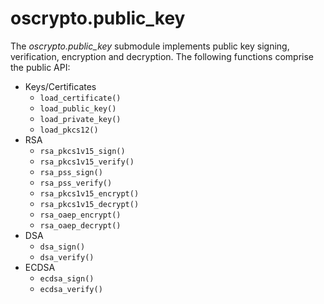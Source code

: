 # oscrypto.public_key

The *oscrypto.public_key* submodule implements public key signing, verification,
encryption and decryption. The following functions comprise the public API:

 - Keys/Certificates
   - `load_certificate()`
   - `load_public_key()`
   - `load_private_key()`
   - `load_pkcs12()`
 - RSA
   - `rsa_pkcs1v15_sign()`
   - `rsa_pkcs1v15_verify()`
   - `rsa_pss_sign()`
   - `rsa_pss_verify()`
   - `rsa_pkcs1v15_encrypt()`
   - `rsa_pkcs1v15_decrypt()`
   - `rsa_oaep_encrypt()`
   - `rsa_oaep_decrypt()`
 - DSA
   - `dsa_sign()`
   - `dsa_verify()`
 - ECDSA
   - `ecdsa_sign()`
   - `ecdsa_verify()`
